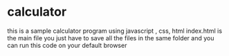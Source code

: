 # calculator
this is a sample calculator program using javascript , css, html
index.html is the main file you just have to save all the files in the same folder and you can run this code on your default browser
